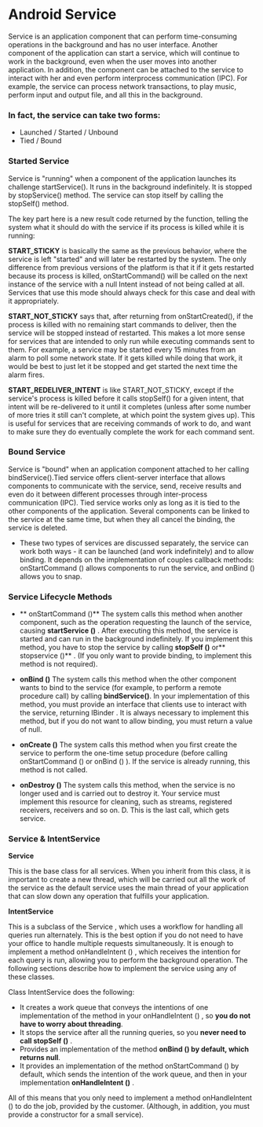# Android Service #

Service is an application component that can perform time-consuming operations in the background and has no user interface.
Another component of the application can start a service, which will continue to work in the background, even when the user moves into another application.
In addition, the component can be attached to the service to interact with her ​​and even perform interprocess communication (IPC). For example, the service can process network transactions, to play music, perform input and output file, and all this in the background.

### In fact, the service can take two forms: ###

* Launched / Started / Unbound
* Tied / Bound

### Started Service ###

Service is "running" when a component of the application launches its challenge startService(). It runs in the background indefinitely. It is stopped by stopService() method. The service can stop itself by calling the stopSelf() method.

The key part here is a new result code returned by the function, telling the system what it should do with the service if its process is killed while it is running:

**START_STICKY** is basically the same as the previous behavior, where the service is left "started" and will later be restarted by the system. The only difference from previous versions of the platform is that it if it gets restarted because its process is killed, onStartCommand() will be called on the next instance of the service with a null Intent instead of not being called at all. Services that use this mode should always check for this case and deal with it appropriately.

**START_NOT_STICKY** says that, after returning from onStartCreated(), if the process is killed with no remaining start commands to deliver, then the service will be stopped instead of restarted. This makes a lot more sense for services that are intended to only run while executing commands sent to them. For example, a service may be started every 15 minutes from an alarm to poll some network state. If it gets killed while doing that work, it would be best to just let it be stopped and get started the next time the alarm fires.

**START_REDELIVER_INTENT** is like START_NOT_STICKY, except if the service's process is killed before it calls stopSelf() for a given intent, that intent will be re-delivered to it until it completes (unless after some number of more tries it still can't complete, at which point the system gives up). This is useful for services that are receiving commands of work to do, and want to make sure they do eventually complete the work for each command sent.

### Bound Service ###

Service is "bound" when an application component attached to her calling bindService().Tied service offers client-server interface that allows components to communicate with the service, send, receive results and even do it between different processes through inter-process communication (IPC). Tied service works only as long as it is tied to the other components of the application. Several components can be linked to the service at the same time, but when they all cancel the binding, the service is deleted.

* These two types of services are discussed separately, the service can work both ways - it can be launched (and work indefinitely) and to allow binding. It depends on the implementation of couples callback methods: onStartCommand () allows components to run the service, and onBind () allows you to snap.

### Service Lifecycle Methods ###

* ** onStartCommand ()**
The system calls this method when another component, such as the operation requesting the launch of the service, causing **startService ()** . After executing this method, the service is started and can run in the background indefinitely. If you implement this method, you have to stop the service by calling **stopSelf ()** or** stopservice ()** . (If you only want to provide binding, to implement this method is not required).

* **onBind ()**
The system calls this method when the other component wants to bind to the service (for example, to perform a remote procedure call) by calling **bindService()**. In your implementation of this method, you must provide an interface that clients use to interact with the service, returning IBinder . It is always necessary to implement this method, but if you do not want to allow binding, you must return a value of null.

* **onCreate ()**
The system calls this method when you first create the service to perform the one-time setup procedure (before calling onStartCommand () or onBind () ). If the service is already running, this method is not called.

* **onDestroy ()**
The system calls this method, when the service is no longer used and is carried out to destroy it. Your service must implement this resource for cleaning, such as streams, registered receivers, receivers and so on. D. This is the last call, which gets service.

### Service & IntentService ###

**Service**

This is the base class for all services. When you inherit from this class, it is important to create a new thread, which will be carried out all the work of the service as the default service uses the main thread of your application that can slow down any operation that fulfills your application.

**IntentService**

This is a subclass of the Service , which uses a workflow for handling all queries run alternately. This is the best option if you do not need to have your office to handle multiple requests simultaneously. It is enough to implement a method onHandleIntent () , which receives the intention for each query is run, allowing you to perform the background operation.
The following sections describe how to implement the service using any of these classes.

Class IntentService does the following:

* It creates a work queue that conveys the intentions of one implementation of the method in your onHandleIntent () , so **you do not have to worry about threading**.
* It stops the service after all the running queries, so you **never need to call stopSelf ()** .
* Provides an implementation of the method **onBind () by default, which returns null**.
* It provides an implementation of the method onStartCommand () by default, which sends the intention of the work queue, and then in your implementation **onHandleIntent ()** .

All of this means that you only need to implement a method onHandleIntent () to do the job, provided by the customer. (Although, in addition, you must provide a constructor for a small service).